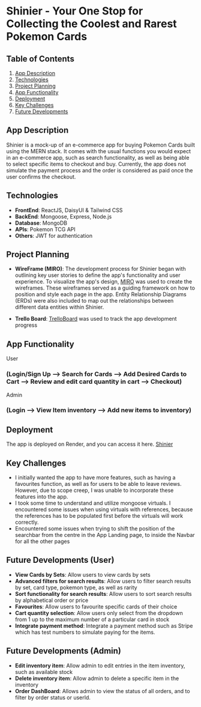 # Shinier -  Your One Stop for Collecting the Coolest and Rarest Pokemon Cards

## Table of Contents

1. [App Description](#App_-Description)
2. [Technologies](#Technologies)
3. [Project Planning](#Project-Planning)
4. [App Functionality](#App-Functionality)
5. [Deployment](#Deployment)
6. [Key Challenges](#Key-Challenges)
7. [Future Developments](#Future-Developments)
   
## App Description

Shinier is a mock-up of an e-commerce app for buying Pokemon Cards built using the MERN stack. It comes with the usual functions you would expect in an e-commerce app, such as search functionality, as well as being able to select specific items to checkout and buy. Currently, the app does not simulate the payment process and the order is considered as paid once the user confirms the checkout.

## Technologies

- **FrontEnd**: ReactJS, DaisyUI & Tailwind CSS
- **BackEnd**: Mongoose, Express, Node.js
- **Database**: MongoDB
- **APIs**: Pokemon TCG API
- **Others**: JWT for authentication

## Project Planning
- **WireFrame (MIRO)**: The development process for Shinier began with outlining key user stories to define the app's functionality and user experience. To visualize the app's design, [MIRO](https://miro.com/app/board/uXjVNYureLA=/?share_link_id=905209158447) was used to create the wireframes. These wireframes served as a guiding framework on how to position and style each page in the app. Entity Relationship Diagrams (ERDs) were also included to map out the relationships between different data entities within Shinier.

- **Trello Board**: [TrelloBoard](https://trello.com/b/1hVa8cQM/shinier) was used to track the app development progress

## App Functionality 

User
### (Login/Sign Up --> Search for Cards --> Add Desired Cards to Cart --> Review and edit card quantity in cart --> Checkout)

Admin
### (Login --> View Item inventory --> Add new items to inventory)
   
## Deployment
The app is deployed on Render, and you can access it here.
[Shinier](https://shinier.onrender.com/)

## Key Challenges
- I initially wanted the app to have more features, such as having a favourites function, as well as for users to be able to leave reviews. However, due to scope creep, I was unable to incorporate these features into the app.
- I took some time to understand and utilize mongoose virtuals. I encountered some issues when using virtuals with references, because the references has to be populated first before the virtuals will work correctly.
- Encountered some issues when trying to shift the position of the searchbar from the centre in the App Landing page, to inside the Navbar for all the other pages

## Future Developments (User)
- **View Cards by Sets**: Allow users to view cards by sets
- **Advanced filters for search results**: Allow users to filter search results by set, card type, pokemon type, as well as rarity
- **Sort functionality for search results**: Allow users to sort search results by alphabetical order or price
- **Favourites**: Allow users to favourite specific cards of their choice
- **Cart quantity selection**: Allow users only select from the dropdown from 1 up to the maximum number of a particular card in stock
- **Integrate payment method**: Integrate a payment method such as Stripe which has test numbers to simulate paying for the items.

## Future Developments (Admin)
- **Edit inventory item**: Allow admin to edit entries in the item inventory, such as available stock
- **Delete inventory item**: Allow admin to delete a specific item in the inventory
- **Order DashBoard**: Allows admin to view the status of all orders, and to filter by order status or userId.

